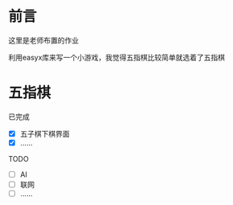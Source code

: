 # 前言

这里是老师布置的作业

利用easyx库来写一个小游戏，我觉得五指棋比较简单就选着了五指棋

# 五指棋

已完成
- [x] 五子棋下棋界面
- [x] ......

TODO
- [ ] AI
- [ ] 联网
- [ ] ......